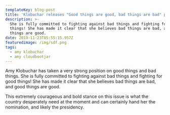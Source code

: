 ```yaml
---
templateKey: blog-post
title: 'Klobuchar releases "Good things are good, bad things are bad" plan'
description: >-
  She is fully committed to fighting against bad things and fighting for good
  things! She has made it clear that she believes bad things are bad, and good
  things are good.
date: 2019-11-23T05:55:15.957Z
featuredimage: /img/sdf.png
tags:
  - amy klobuchar
  - amy cloudbootjar
---
```

Amy Klobuchar has taken a very strong position on good things and bad things. She is fully committed to fighting against bad things and fighting for good things! She has made it clear that she believes bad things are bad, and good things are good.

This extremely courageous and bold stance on this issue is what the country desperately need at the moment and can certainly hand her the nomination, and likely the presidency.
